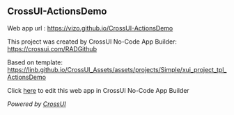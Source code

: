 ## CrossUI-ActionsDemo
Web app url : https://vizo.github.io/CrossUI-ActionsDemo

This project was created by CrossUI No-Code App Builder: https://crossui.com/RADGithub

Based on template: https://linb.github.io/CrossUI_Assets/assets/projects/Simple/xui_project_tpl_ActionsDemo

Click [here](https://crossui.com/RADGithub/#!from=github&owner=vizo&repo=CrossUI-ActionsDemo) to edit this web app in CrossUI No-Code App Builder

<i>Powered by [CrossUI](https://crossui.com)</i>
